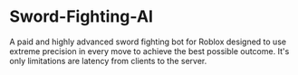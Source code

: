# Sword-Fighting-AI
A paid and highly advanced sword fighting bot for Roblox designed to use extreme precision in every move to achieve the best possible outcome. It's only limitations are latency from clients to the server.

